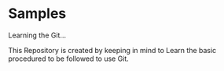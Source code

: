 # Samples
Learning the Git...

This Repository is created by keeping in mind to Learn the basic procedured to be followed to use Git.

